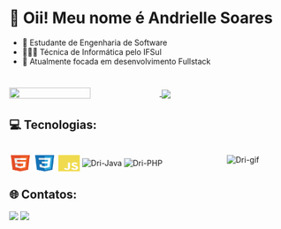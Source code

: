 # 💫 Oii! Meu nome é Andrielle Soares
- 🔭 Estudante de Engenharia de Software
- 🧑🏽‍🎓 Técnica de Informática pelo IFSul
- 🎯 Atualmente focada em desenvolvimento Fullstack
#
<a href="https://github.com/driiDev/github-readme-stats">
  <img align="center" width="54%" height="40%" src="https://github-readme-stats.vercel.app/api?username=driiDev&hide=contribs&show_icons=true&theme=omni" />
</a>
<a href="https://github.com/driiDev/github-readme-stats">
  <img align="center" width="36%" src="https://github-readme-stats.vercel.app/api/top-langs/?username=driiDev&langs_count=5&layout=compact&theme=omni" />
</a>

## 💻 Tecnologias:
<div style="display: inline_block"><br>
  <img align="center" alt="Dri-HTML" height="30" width="40" src="https://raw.githubusercontent.com/devicons/devicon/master/icons/html5/html5-original.svg">
  <img align="center" alt="Dri-CSS" height="30" width="40" src="https://raw.githubusercontent.com/devicons/devicon/master/icons/css3/css3-original.svg">
  <img align="center" alt="Dri-Js" height="30" width="40" src="https://raw.githubusercontent.com/devicons/devicon/master/icons/javascript/javascript-plain.svg">
  <img align="center" alt="Dri-Java" height="30" width="40" src="https://cdn.jsdelivr.net/gh/devicons/devicon@latest/icons/java/java-original-wordmark.svg">
  <img align="center" alt="Dri-PHP" height="30" width="40" src="https://cdn.jsdelivr.net/gh/devicons/devicon@latest/icons/php/php-original.svg">
  <img src="https://github.com/driiDev/driiDev/assets/114599369/ffa4f736-32fd-4abf-9b49-4052bdbda744" width="110" height="120" align="right" alt="Dri-gif">
</div>

## 🌐 Contatos:
<a href="https://www.linkedin.com/in/andriellesoares/" target="_blank"><img src="https://img.shields.io/badge/-LinkedIn-%230077B5?style=for-the-badge&logo=linkedin&logoColor=white" target="_blank"></a>
<a href = "mailto:andriellesoares45@gmail.com"><img src="https://img.shields.io/badge/-Gmail-%23333?style=for-the-badge&logo=gmail&logoColor=white" target="_blank"></a>


